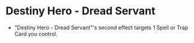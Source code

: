 # Destiny Hero - Dread Servant

*   "Destiny Hero - Dread Servant"'s second effect targets 1 Spell or Trap Card you control.
